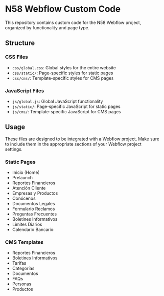 # N58 Webflow Custom Code

This repository contains custom code for the N58 Webflow project, organized by functionality and page type.

## Structure

### CSS Files
- `css/global.css`: Global styles for the entire website
- `css/static/`: Page-specific styles for static pages
- `css/cms/`: Template-specific styles for CMS pages

### JavaScript Files
- `js/global.js`: Global JavaScript functionality
- `js/static/`: Page-specific JavaScript for static pages
- `js/cms/`: Template-specific JavaScript for CMS pages

## Usage

These files are designed to be integrated with a Webflow project. Make sure to include them in the appropriate sections of your Webflow project settings.

### Static Pages
- Inicio (Home)
- Prelaunch
- Reportes Financieros
- Atención Cliente
- Empresas y Productos
- Conócenos
- Documentos Legales
- Formulario Reclamos
- Preguntas Frecuentes
- Boletines Informativos
- Límites Diarios
- Calendario Bancario

### CMS Templates
- Reportes Financieros
- Boletines Informativos
- Tarifas
- Categorías
- Documentos
- FAQs
- Personas
- Productos 